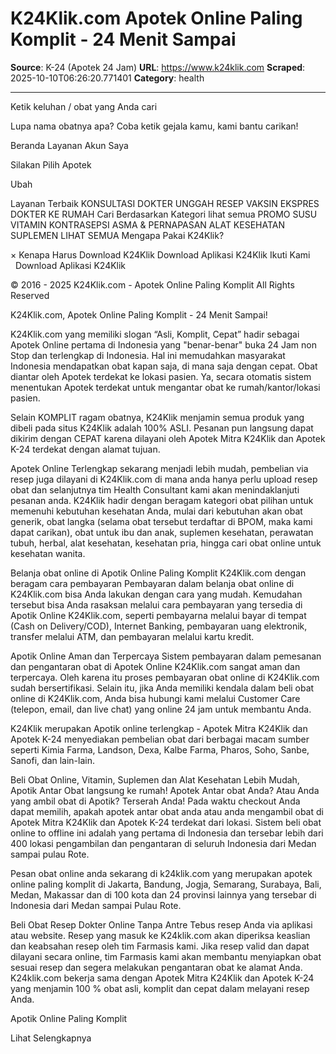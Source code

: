 # K24Klik.com Apotek Online Paling Komplit - 24 Menit Sampai

**Source**: K-24 (Apotek 24 Jam)
**URL**: https://www.k24klik.com
**Scraped**: 2025-10-10T06:26:20.771401
**Category**: health

---

Ketik keluhan / obat yang Anda cari

Lupa nama obatnya apa? Coba ketik gejala kamu, kami bantu carikan!

Beranda
Layanan
Akun Saya

Silakan Pilih Apotek

Ubah

Layanan Terbaik
KONSULTASI DOKTER
UNGGAH RESEP
VAKSIN EKSPRES
DOKTER KE RUMAH
Cari Berdasarkan Kategori
lihat semua 
PROMO
SUSU
VITAMIN
KONTRASEPSI
ASMA & PERNAPASAN
ALAT KESEHATAN
SUPLEMEN
LIHAT SEMUA
Mengapa Pakai K24Klik?
 
×
Kenapa Harus Download K24Klik
Download Aplikasi K24Klik
Ikuti Kami
           
Download Aplikasi K24Klik
   

© 2016 - 2025 K24Klik.com - Apotek Online Paling Komplit All Rights Reserved

K24Klik.com, Apotek Online Paling Komplit - 24 Menit Sampai!

K24Klik.com yang memiliki slogan “Asli, Komplit, Cepat” hadir sebagai Apotek Online pertama di Indonesia yang "benar-benar" buka 24 Jam non Stop dan terlengkap di Indonesia. Hal ini memudahkan masyarakat Indonesia mendapatkan obat kapan saja, di mana saja dengan cepat. Obat diantar oleh Apotek terdekat ke lokasi pasien. Ya, secara otomatis sistem menentukan Apotek terdekat untuk mengantar obat ke rumah/kantor/lokasi pasien.

Selain KOMPLIT ragam obatnya, K24Klik menjamin semua produk yang dibeli pada situs K24Klik adalah 100% ASLI. Pesanan pun langsung dapat dikirim dengan CEPAT karena dilayani oleh Apotek Mitra K24Klik dan Apotek K-24 terdekat dengan alamat tujuan.

Apotek Online Terlengkap sekarang menjadi lebih mudah, pembelian via resep juga dilayani di K24Klik.com di mana anda hanya perlu upload resep obat dan selanjutnya tim Health Consultant kami akan menindaklanjuti pesanan anda. K24Klik hadir dengan beragam kategori obat pilihan untuk memenuhi kebutuhan kesehatan Anda, mulai dari kebutuhan akan obat generik, obat langka (selama obat tersebut terdaftar di BPOM, maka kami dapat carikan), obat untuk ibu dan anak, suplemen kesehatan, perawatan tubuh, herbal, alat kesehatan, kesehatan pria, hingga cari obat online untuk kesehatan wanita.

Belanja obat online di Apotik Online Paling Komplit K24Klik.com dengan beragam cara pembayaran
Pembayaran dalam belanja obat online di K24Klik.com bisa Anda lakukan dengan cara yang mudah. Kemudahan tersebut bisa Anda rasaksan melalui cara pembayaran yang tersedia di Apotik Online K24Klik.com, seperti pembayarna melalui bayar di tempat (Cash on Delivery/COD), Internet Banking, pembayaran uang elektronik, transfer melalui ATM, dan pembayaran melalui kartu kredit.

Apotik Online Aman dan Terpercaya
Sistem pembayaran dalam pemesanan dan pengantaran obat di Apotek Online K24Klik.com sangat aman dan terpercaya. Oleh karena itu proses pembayaran obat online di K24Klik.com sudah bersertifikasi. Selain itu, jika Anda memiliki kendala dalam beli obat online di K24Klik.com, Anda bisa hubungi kami melalui Customer Care (telepon, email, dan live chat) yang online 24 jam untuk membantu Anda.

K24Klik merupakan Apotik online terlengkap - Apotek Mitra K24Klik dan Apotek K-24 menyediakan pembelian obat dari berbagai macam sumber seperti Kimia Farma, Landson, Dexa, Kalbe Farma, Pharos, Soho, Sanbe, Sanofi, dan lain-lain.

Beli Obat Online, Vitamin, Suplemen dan Alat Kesehatan Lebih Mudah, Apotik Antar Obat langsung ke rumah!
Apotek Antar obat Anda? Atau Anda yang ambil obat di Apotik? Terserah Anda! Pada waktu checkout Anda dapat memilih, apakah apotek antar obat anda atau anda mengambil obat di Apotek Mitra K24Klik dan Apotek K-24 terdekat dari lokasi. Sistem beli obat online to offline ini adalah yang pertama di Indonesia dan tersebar lebih dari 400 lokasi pengambilan dan pengantaran di seluruh Indonesia dari Medan sampai pulau Rote.

Pesan obat online anda sekarang di k24klik.com yang merupakan apotek online paling komplit di Jakarta, Bandung, Jogja, Semarang, Surabaya, Bali, Medan, Makassar dan di 100 kota dan 24 provinsi lainnya yang tersebar di Indonesia dari Medan sampai Pulau Rote.

Beli Obat Resep Dokter Online Tanpa Antre
Tebus resep Anda via aplikasi atau website. Resep yang masuk ke K24klik.com akan diperiksa keaslian dan keabsahan resep oleh tim Farmasis kami. Jika resep valid dan dapat dilayani secara online, tim Farmasis kami akan membantu menyiapkan obat sesuai resep dan segera melakukan pengantaran obat ke alamat Anda. K24klik.com bekerja sama dengan Apotek Mitra K24Klik dan Apotek K-24 yang menjamin 100 % obat asli, komplit dan cepat dalam melayani resep Anda.

Apotik Online Paling Komplit



Lihat Selengkapnya
